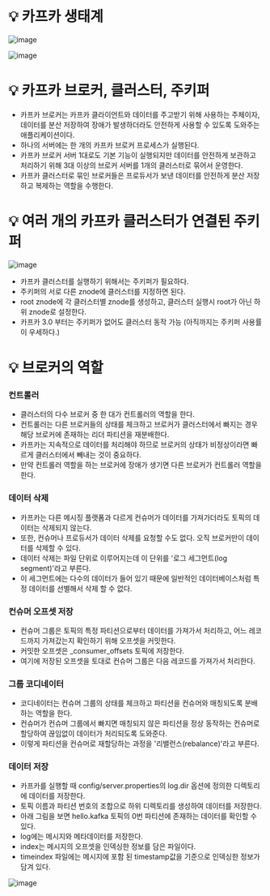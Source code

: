 # 💡 카프카 생태계

![image](https://github.com/user-attachments/assets/6c623a03-81a9-4f1b-a706-0d3d68413ec4)

![image](https://github.com/user-attachments/assets/437f122c-1e65-4d10-bf45-67e7fd44552f)

# 💡 카프카 브로커, 클러스터, 주키퍼

- 카프카 브로커는 카프카 클라이언트와 데이터를 주고받기 위해 사용하는 주체이자, 데이터를 분산 저장하여 장애가 발생하더라도 안전하게 사용할 수 있도록 도와주는 애플리케이션이다.
- 하나의 서버에는 한 개의 카프카 브로커 프로세스가 실행된다.
- 카프카 브로커 서버 1대로도 기본 기능이 실행되지만 데이터를 안전하게 보관하고 처리하기 위해 3대 이상의 브로커 서버를 1개의 클러스터로 묶어서 운영한다.
- 카프카 클러스터로 묶인 브로커들은 프로듀서가 보낸 데이터를 안전하게 분산 저장하고 복제하는 역할을 수행한다.

# 💡 여러 개의 카프카 클러스터가 연결된 주키퍼

![image](https://github.com/user-attachments/assets/f33cca8d-be4a-4e40-a856-087a1952d325)

- 카프카 클러스터를 실행하기 위해서는 주키퍼가 필요하다.
- 주키퍼의 서로 다른 znode에 클러스터를 지정하면 된다.
- root znode에 각 클러스터별 znode를 생성하고, 클러스터 실행시 root가 아닌 하위 znode로 설정한다.
- 카프카 3.0 부터는 주키퍼가 없어도 클러스터 동작 가능 (아직까지는 주키퍼 사용률이 우세하다.)

# 💡 브로커의 역할

### 컨트롤러

- 클러스터의 다수 브로커 중 한 대가 컨트롤러의 역할을 한다.
- 컨트롤러는 다른 브로커들의 상태를 체크하고 브로커가 클러스터에서 빠지는 경우 해당 브로커에 존재하는 리더 파티션을 재분배한다.
- 카프카는 지속적으로 데이터를 처리해야 하므로 브로커의 상태가 비정상이라면 빠르게 클러스터에서 빼내는 것이 중요하다.
- 만약 컨트롤러 역할을 하는 브로커에 장애가 생기면 다른 브로커가 컨트롤러 역할을 한다.

### 데이터 삭제

- 카프카는 다른 메시징 플랫폼과 다르게 컨슈머가 데이터를 가져가더라도 토픽의 데이터는 삭제되지 않는다.
- 또한, 컨슈머나 프로듀서가 데이터 삭제를 요청할 수도 없다. 오직 브로커만이 데이터를 삭제할 수 있다.
- 데이터 삭제는 파일 단위로 이루어지는데 이 단위를 '로그 세그먼트(log segment)'라고 부른다.
- 이 세그먼트에는 다수의 데이터가 들어 있기 때문에 일반적인 데이터베이스처럼 특정 데이터를 선별해서 삭제 할 수 없다.

### 컨슈머 오프셋 저장

- 컨슈머 그룹은 토픽의 특정 파티션으로부터 데이터를 가져가서 처리하고, 어느 레코드까지 가져갔는지 확인하기 위해 오프셋을 커밋한다.
- 커밋한 오프셋은 _consumer_offsets 토픽에 저장한다.
- 여기에 저장된 오프셋을 토대로 컨슈머 그룹은 다음 레코드를 가져가서 처리한다.

### 그룹 코디네이터

- 코디네이터는 컨슈머 그룹의 상태를 체크하고 파티션을 컨슈머와 매칭되도록 분배하는 역할을 한다.
- 컨슈머가 컨슈머 그룹에서 빠지면 매칭되지 않은 파티션을 정상 동작하는 컨슈머로 할당하여 끊임없이 데이터가 처리되도록 도와준다.
- 이렇게 파티션을 컨슈머로 재할당하는 과정을 '리밸런스(rebalance)'라고 부른다.

### 데이터 저장

- 카프카를 실행할 때 config/server.properties의 log.dir 옵션에 정의한 디렉토리에 데이터를 저장한다.
- 토픽 이름과 파티션 번호의 조합으로 하위 디렉토리를 생성하여 데이터를 저장한다.
- 아래 그림을 보면 hello.kafka 토픽의 0번 파티션에 존재하는 데이터를 확인할 수 있다.
- log에는 메시지와 메타데이터를 저장한다.
- index는 메시지의 오프셋을 인덱싱한 정보를 담은 파일이다.
- timeindex 파일에는 메시지에 포함 된 timestamp값을 기준으로 인덱싱한 정보가 담겨 있다.

![image](https://github.com/user-attachments/assets/d4926694-17da-45fa-b473-7cf06a29ea79)
